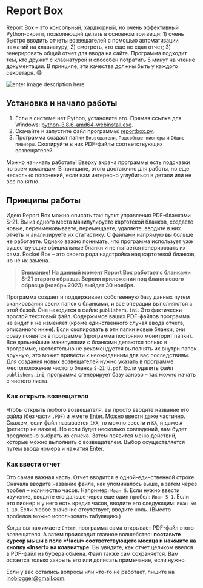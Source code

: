 # Report Box

Report Box – это консольный, хардкорный, но очень эффективный Python-скрипт, позволяющий делать в основном три вещи: 1) очень быстро вводить отчеты возвещателей с помощью автоматизации нажатий на клавиатуру; 2) смотреть, кто еще не сдал отчет; 3) генерировать общий отчет для ввода на сайте. Программа подходит тем, кто дружит с клавиатурой и способен потратить 5 минут на чтение документации. В принципе, эти качества должны быть у каждого секретаря. 😅

![enter image description here](https://blogger.googleusercontent.com/img/b/R29vZ2xl/AVvXsEgdDMANp-O41IGGhyphenhyphenzAA8J44qGLwslIZARN6HlVlFqZPK5LqqEtO1TObH6CGH08MelkJDfJ3SlqvffYi4NLLDN0U_awT8B3ZWNVrY2ACXSbOiibCXCsj12Qiwpot-eMh_tp_TsAsYtwz66evBBL-GtcDT9oCX_kOk8NREhbKjg97re5TlE3CqyFKHHLtzJI/s636/rocket_box.png)

## Установка и начало работы

1. Если в системе нет Python, установите его. Прямая ссылка для Windows: [python-3.8.6-amd64-webinstall.exe](https://www.python.org/ftp/python/3.8.6/python-3.8.6-amd64-webinstall.exe).
2. Скачайте и запустите файл программы: [reportbox.py](https://github.com/antorix/Report-Box/releases/download/release/reportbox.py).
3. Программа создаст папки `Возвещатели`, `Подсобные пионеры` и `Общие пионеры`. Скопируйте в них PDF-файлы соответствующих возвещателей.

Можно начинать работать! Вверху экрана программы есть подсказки по всем командам. В принципе, этого достаточно для работы, но еще несколько пояснений, если вам интересно углубиться в детали или не все понятно.

## Принципы работы

Идею Report Box можно описать так: пульт управления PDF-бланками S-21. Вы из одного места манипулируете картотекой бланков, создаете новые, переименовываете, перемещаете, удаляете, вводите в них отчеты и анализируете их статистику. С файлами напрямую вы больше не работаете. Однако важно понимать, что программа использует уже существующие официальные бланки и не пытается генерировать их сама. Rocket Box – это своего рода надстройка над картотекой бланков, но не их замена.

> **Внимание! На данный момент Report Box работает с бланками S-21 старого образца. Версия приложения под бланк нового образца (ноябрь 2023) выйдет 30 ноября.**

Программа создает и поддерживает собственную базу данных путем сканирования своих папок с бланками, и все операции выполняются с этой базой. Она находится в файле `publishers.ini`. Это фактически простой текстовый файл. Содержимое ваших PDF-файлов программа не видит и не изменяет (кроме единственного случая ввода отчета, описанного ниже). Если скопировать в эти папки новые бланки, они сразу появятся в программе (программа постоянно мониторит папки). Все дальнейшие манипуляции с бланками делаются только в программе, настоятельно не рекомендуется выполнять их внутри папок вручную, это может привести к неожиданным для вас последствиям. Для создания новых возвещателей нужно указать в программе местоположение чистого бланка `S-21_U.pdf`. Если удалить файл `publishers.ini`, программа сгенерирует базу заново – так можно начать с чистого листа.

### Как открыть возвещателя

Чтобы открыть любого возвещателя, вы просто вводите название его файла (без части `.PDF`) и жмете Enter. Можно ввести даже частично. Скажем, если файл называется `1КА`, то можно ввести и `КА`, и даже `А` (регистр не важен). Но если будет несколько совпадений, вам будет предложено выбрать из списка. Затем появится меню действий, которые можно выполнить с возвещателем. Выбор осуществляется путем ввода номера и нажатия Enter.

### Как ввести отчет

Это самая важная часть. Отчет вводится в одной-единственной строке. Сначала вводите название файла, как упоминалось выше, а затем через пробел – количество часов. Например: `Иван 5`. Если нужно ввести изучение, вводите его дальше через еще один пробел: `Иван 5 1`. Если это пионер и у него есть кредит часов, вводите его следующим: `Иван 50 1 10`. Если любое значение отсутствует, вводите ноль. (Вместо пробелов можно использовать табуляцию.)

Когда вы нажимаете `Enter`, программа сама открывает PDF-файл этого возвещателя. А затем происходит главное волшебство: **поставьте курсор мыши в поле «Часы» соответствующего месяца и нажмите на кнопку «Insert» на клавиатуре**. Вы увидите, как отчет целиком ввелся в PDF-файл из буфера обмена. Файл также сам сохраняется. Вам остается только закрыть его или дописать примечание, если нужно.

Если у вас остались вопросы или что-то не работает, пишите на [inoblogger@gmail.com](mailto:inoblogger@gmail.com).

